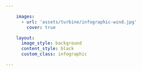 ```yaml
---

    images:
      - url: 'assets/turbine/infographic-wind.jpg'
        cover: true

    layout:
      image_style: background
      content_style: black
      custom_class: infographic

---
```

